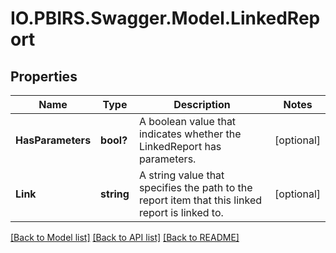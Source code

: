 # IO.PBIRS.Swagger.Model.LinkedReport
## Properties

Name | Type | Description | Notes
------------ | ------------- | ------------- | -------------
**HasParameters** | **bool?** | A boolean value that indicates whether the LinkedReport has parameters. | [optional] 
**Link** | **string** |  A string value that specifies the path to the report item that this linked report is linked to. | [optional] 

[[Back to Model list]](../README.md#documentation-for-models) [[Back to API list]](../README.md#documentation-for-api-endpoints) [[Back to README]](../README.md)

